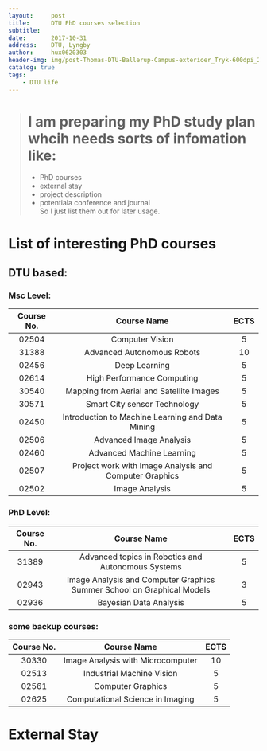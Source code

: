 ```yaml
---
layout:     post
title:      DTU PhD courses selection
subtitle:   
date:       2017-10-31
address:    DTU, Lyngby
author:     hux0620303
header-img: img/post-Thomas-DTU-Ballerup-Campus-exterioer_Tryk-600dpi_28.jpg
catalog: true
tags:
    - DTU life
---
```


> # I am preparing my PhD study plan whcih needs sorts of infomation like: 
> * PhD courses
> * external stay
> * project description
> * potentiala conference and journal  
> So I just list them out for later usage.

# List of interesting PhD courses
## DTU based:
### Msc Level:

|Course No.| Course Name | ECTS |
|:---:| :---:|:---:|
|02504|Computer Vision|5|
|31388|Advanced Autonomous Robots|10|
|02456|Deep Learning|5|
|02614|High Performance Computing|5|
|30540|Mapping from Aerial and Satellite Images|5|
|30571|Smart City sensor Technology|5|
|02450|Introduction to Machine Learning and Data Mining|5|
|02506|Advanced Image Analysis|5|
|02460|Advanced Machine Learning|5|
|02507|Project work with Image Analysis and Computer Graphics|5|
|02502|Image Analysis|5|

### PhD Level:
|Course No.| Course Name | ECTS |
|:---:| :---:|:---:|
|31389|Advanced topics in Robotics and Autonomous Systems|5|
|02943|Image Analysis and Computer Graphics Summer School on Graphical Models|3|
|02936|Bayesian Data Analysis|5|

### some backup courses:

|Course No.| Course Name | ECTS |
|:---:| :---:|:---:|
|30330|Image Analysis with Microcomputer|10|
|02513|Industrial Machine Vision|5|
|02561|Computer Graphics|5|
|02625|Computational Science in Imaging|5|  


# External Stay

